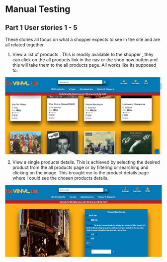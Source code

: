 # Manual Testing 

## Part 1 User stories 1 - 5 

These stories all focus on what a shopper expects to see in the site and are all related together.

1. View a list of products . This is readily available to the shopper , they can click on the all products link in the nav or the shop now button and this will take them to the all products page. All works like its supposed to. 

![user story 1](media/user-story-1.png)

2. View a single products details. This is achieved by selecting the desired product from the all products page or 
by filtering or searching and clicking on the image. This brought me to the product details page where I could see the chosen 
products details.

![user story 2](media/user-story-2.png)